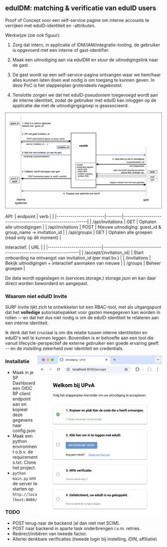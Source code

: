 ## eduIDM: matching & verificatie van eduID users

Proof of Concept voor een self-service pagine om interne accounts te verrijken met eduID-identiteit en -attributen.

Werkwijze (zie ook figuur):

1. Zorg dat intern, in applicatie of IDM/IAM/integratie-tooling, de gebruiker is opgevoerd met een interne of gast-identifier. 

2. Maak een uitnodiging aan via eduIDM en stuur de uitnodigingslink naar de gast. 

3. De gast wordt op een self-service-pagina ontvangen waar we hem/haar alles kunnen laten doen wat nodig is om toegang te kunnen geven. In deze PoC is het stappenplan grotendeels nagebootst. 

4. Tenslotte zorgen we dat het eduID-pseudoniem toegevoegd wordt aan de interne identiteit, zodat de gebruiker met eduID kan inloggen op de applicatie die met de uitnodigingsgroep is geassocieerd. 

![eduIDM Diagram](eduidm_diagram.png)

API:
| endpoint               | verb   |                                                            |
|------------------------|--------|------------------------------------------------------------|
| /api/invitations       | GET    | Ophalen alle uitnodigingen                                 |
| /api/invitations       | POST   | Nieuwe uitnodiging: guest_id & group_name -> invitation_id | 
| /api/groups            | GET    | Ophalen alle groepen (read only op dit moment)             |

Interactief:
| URL                       |                                                                  |
|---------------------------|------------------------------------------------------------------|
| /accept/{invitation_id}   | Start onboarding na ontvangst van invitation_id (per mail bv.)   |
| /invitations              | Bekijk uitnodigingen + interactief aanmaken van nieuwe           |
| /groups                   | Beheer groepen                                                   |

De data wordt opgeslagen in (services.storage.) storage.json en kan daar direct worden bewonderd en aangepast.

### Waarom niet eduID Invite

SURF Invite lijkt zich te ontwikkelen tot een RBAC-tool, met als uitgangspunt dat het **volledige** autorisatiepakket voor gasten meegegeven kan worden in rollen -- en dat het dus niet nodig is om de eduID-identiteit te relateren aan een interne identiteit.

Ik denk dat het cruciaal is om die relatie tussen interne identiteiten en eduID's wél te kunnen leggen. Bovendien is er behoefte aan een tool die vanuit lifecycle-perspectief de externe *gebruiker* een goede ervaring geeft -- en de *instelling* zekerheid over identiteit en credentials. 

<img src="screenshot.png" alt="screenshot" width="400" style="float:right;"/>

### Installatie

* Maak in je SP Dashboard een OIDC RP client endpoint aan en kopieer deze gegevens naar config.json
* Maak een python environment o.b.v. de requirements.txt. Clone het project.
* `python main.py` om de server te starten op `http://localhost:8080/`

### TODO
* POST terug naar de backend (al dan niet met SCIM). 
* POST naar backend in aparte task onderbrengen i.v.m. retries.
* Redirect/initiëren van tweede factor.
* Allerlei denkbare verificaties (tweede login bij instelling, iDIN, affiliatie)

